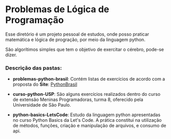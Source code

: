 # Problemas de Lógica de Programação
Esse diretório é um projeto pessoal de estudos, onde posso praticar matemática e lógica de progração, por meio da linguagem python.

São algorítimos simples que tem o objetivo de exercitar o cérebro, pode-se dizer.

### Descrição das pastas:
- **problemas-python-brasil**: Contém listas de exercícios de acordo com a proposta do **Site**: [PythonBrasil](https://wiki.python.org.br/ListaDeExercicios)

- **curso-python-USP**: São alguns exercícios realizados dentro do curso de extensão Meninas Programadoras, turma 8, oferecido pela Universidade de São Paulo.

- **python-basics-LetsCode**: Estudo da linguagem python apresentadas no curso Python Basics da Let's Code. A prática constitui na utilização de métodos, funções, criação e manipulação de arquivos, e consumo de api.
